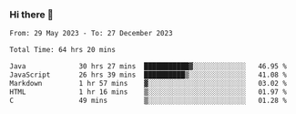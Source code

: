 ### Hi there 👋

<!--START_SECTION:waka-->

```txt
From: 29 May 2023 - To: 27 December 2023

Total Time: 64 hrs 20 mins

Java             30 hrs 27 mins  ███████████▓░░░░░░░░░░░░░   46.95 %
JavaScript       26 hrs 39 mins  ██████████▒░░░░░░░░░░░░░░   41.08 %
Markdown         1 hr 57 mins    ▓░░░░░░░░░░░░░░░░░░░░░░░░   03.02 %
HTML             1 hr 16 mins    ▒░░░░░░░░░░░░░░░░░░░░░░░░   01.97 %
C                49 mins         ▒░░░░░░░░░░░░░░░░░░░░░░░░   01.28 %
```

<!--END_SECTION:waka-->
<!--
**the-beef-calculator/the-beef-calculator** is a ✨ _special_ ✨ repository because its `README.md` (this file) appears on your GitHub profile.

Here are some ideas to get you started:

- 🔭 I’m currently working on ...
- 🌱 I’m currently learning ...
- 👯 I’m looking to collaborate on ...
- 🤔 I’m looking for help with ...
- 💬 Ask me about ...
- 📫 How to reach me: ...
- 😄 Pronouns: ...
- ⚡ Fun fact: ...
-->
